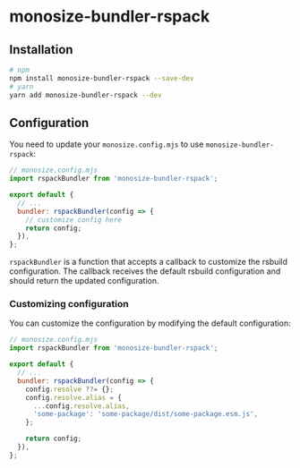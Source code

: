 # monosize-bundler-rspack

## Installation

```sh
# npm
npm install monosize-bundler-rspack --save-dev
# yarn
yarn add monosize-bundler-rspack --dev
```

## Configuration

You need to update your `monosize.config.mjs` to use `monosize-bundler-rspack`:

```js
// monosize.config.mjs
import rspackBundler from 'monosize-bundler-rspack';

export default {
  // ...
  bundler: rspackBundler(config => {
    // customize config here
    return config;
  }),
};
```

`rspackBundler` is a function that accepts a callback to customize the rsbuild configuration. The callback receives the default rsbuild configuration and should return the updated configuration.

### Customizing configuration

You can customize the configuration by modifying the default configuration:

```js
// monosize.config.mjs
import rspackBundler from 'monosize-bundler-rspack';

export default {
  // ...
  bundler: rspackBundler(config => {
    config.resolve ??= {};
    config.resolve.alias = {
      ...config.resolve.alias,
      'some-package': 'some-package/dist/some-package.esm.js',
    };

    return config;
  }),
};
```
